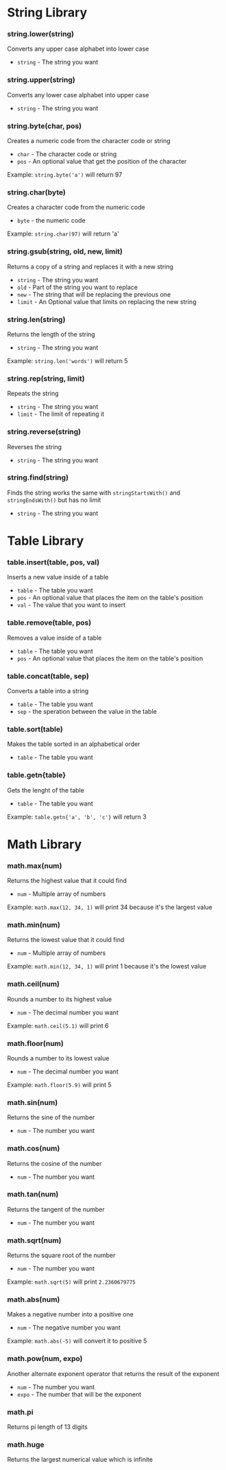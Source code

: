 # String Library

### string.lower(string)
Converts any upper case alphabet into lower case

- `string` - The string you want

### string.upper(string)
Converts any lower case alphabet into upper case

- `string` - The string you want

### string.byte(char, pos)
Creates a numeric code from the character code or string

- `char` - The character code or string
- `pos` -  An optional value that get the position of the character

Example: `string.byte('a')` will return 97

### string.char(byte)
Creates a character code from the numeric code

- `byte` - the numeric code

Example: `string.char(97)` will return 'a'

### string.gsub(string, old, new, limit)
Returns a copy of a string and replaces it with a new string

- `string` - The string you want
- `old` - Part of the string you want to replace
- `new` - The string that will be replacing the previous one 
- `limit` - An Optional value that limits on replacing the new string

### string.len(string)
Returns the length of the string

- `string` - The string you want

Example: `string.len('words')` will return 5

### string.rep(string, limit)
Repeats the string

- `string` - The string you want
- `limit` - The limit of repeating it

### string.reverse(string)
Reverses the string

- `string` - The string you want

### string.find(string)
Finds the string works the same with `stringStartsWith()` and `stringEndsWith()` but has no limit

- `string` - The string you want

# Table Library

### table.insert(table, pos, val)
Inserts a new value inside of a table

- `table` - The table you want
- `pos` - An optional value that places the item on the table's position
- `val` - The value that you want to insert

### table.remove(table, pos)
Removes a value inside of a table

- `table` - The table you want
- `pos` - An optional value that places the item on the table's position

### table.concat(table, sep)
Converts a table into a string

- `table` - The table you want
- `sep` - the speration between the value in the table

### table.sort(table)
Makes the table sorted in an alphabetical order

- `table` - The table you want

### table.getn{table}
Gets the lenght of the table

- `table` - The table you want

Example: `table.getn{'a', 'b', 'c'}` will return 3

# Math Library

### math.max(num)
Returns the highest value that it could find

- `num` - Multiple array of numbers

Example: `math.max(12, 34, 1)` will print 34 because it's the largest value

### math.min(num)
Returns the lowest value that it could find 

- `num` - Multiple array of numbers

Example: `math.min(12, 34, 1)` will print 1 because it's the lowest value

### math.ceil(num)
Rounds a number to its highest value

- `num` - The decimal number you want

Example: `math.ceil(5.1)` will print 6

### math.floor(num)
Rounds a number to its lowest value

- `num` - The decimal number you want

Example: `math.floor(5.9)` will print 5

### math.sin(num)
Returns the sine of the number

- `num` - The number you want

### math.cos(num)
Returns the cosine of the number

- `num` - The number you want

### math.tan(num)
Returns the tangent of the number

- `num` - The number you want

### math.sqrt(num)
Returns the square root of the number

- `num` - The number you want

Example: `math.sqrt(5)` will print `2.2360679775`

### math.abs(num)
Makes a negative number into a positive one

- `num` - The negative number you want

Example: `math.abs(-5)` will convert it to positive 5

### math.pow(num, expo)
Another alternate exponent operator that returns the result of the exponent

- `num` - The number you want
- `expo` - The number that will be the exponent

### math.pi
Returns pi length of 13 digits

### math.huge
Returns the largest numerical value which is infinite

